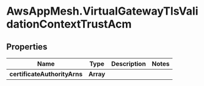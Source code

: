 # AwsAppMesh.VirtualGatewayTlsValidationContextTrustAcm

## Properties

Name | Type | Description | Notes
------------ | ------------- | ------------- | -------------
**certificateAuthorityArns** | **Array** |  | 


